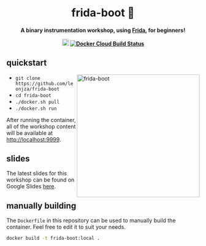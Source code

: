
<h1 align="center">
  <br>
  <br>
  frida-boot 👢
  <br>
</h1>

<h4 align="center">
  A binary instrumentation workshop, using <a href="https://frida.re" target="_blank">Frida</a>, for beginners!
  <p align="center">
    <a href="https://twitter.com/leonjza"><img src="https://img.shields.io/badge/twitter-%40leonjza-blue.svg" alt="@leonjza" height="18"></a>
    <a href="https://hub.docker.com/r/leonjza/frida-boot"><img alt="Docker Cloud Build Status" src="https://img.shields.io/docker/cloud/build/leonjza/frida-boot"></a>
  </p>
 </h4>

## quickstart

<img align="right" src="./images/frida-boot-web.png" height="320" alt="frida-boot">

- `git clone https://github.com/leonjza/frida-boot`
- `cd frida-boot`
- `./docker.sh pull`
- `./docker.sh run`

After running the container, all of the workshop content will be available at <http://localhost:9999>.

## slides

The latest slides for this workshop can be found on Google Slides [here](https://docs.google.com/presentation/d/1BK4CsGChSKI8BCVsg9Rlv0lY5AfsrbanhIRWnKaP0TI/edit?usp=sharing).

## manually building

The `Dockerfile` in this repository can be used to manually build the container. Feel free to edit it to suit your needs.

```bash
docker build -t frida-boot:local .
```
